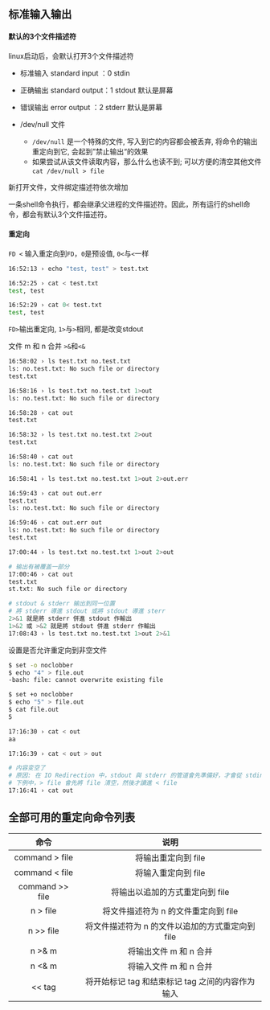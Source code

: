 ## 标准输入输出

#### 默认的3个文件描述符

linux启动后，会默认打开3个文件描述符

-   标准输入 standard input  ：0  stdin
-   正确输出 standard output：1 stdout  默认是屏幕
-   错误输出 error output       ：2 stderr 默认是屏幕




-   /dev/null 文件
    -   `/dev/null` 是一个特殊的文件, 写入到它的内容都会被丢弃, 将命令的输出重定向到它, 会起到”禁止输出“的效果
    -   如果尝试从该文件读取内容，那么什么也读不到; 可以方便的清空其他文件 `cat /dev/null > file`



新打开文件，文件绑定描述符依次增加

一条shell命令执行，都会继承父进程的文件描述符。因此，所有运行的shell命令，都会有默认3个文件描述符。



#### 重定向

`FD <` 输入重定向到`FD`，`0`是预设值, `0<`与`<`一样

```sh
16:52:13 › echo "test, test" > test.txt

16:52:25 › cat < test.txt
test, test

16:52:29 › cat 0< test.txt
test, test
```



`FD>`输出重定向, `1>`与`>`相同, 都是改变stdout

文件 m 和 n 合并 `>&`和`<&`

```sh
16:58:02 › ls test.txt no.test.txt
ls: no.test.txt: No such file or directory
test.txt

16:58:16 › ls test.txt no.test.txt 1>out
ls: no.test.txt: No such file or directory

16:58:28 › cat out
test.txt

16:58:32 › ls test.txt no.test.txt 2>out
test.txt

16:58:40 › cat out
ls: no.test.txt: No such file or directory

16:58:41 › ls test.txt no.test.txt 1>out 2>out.err

16:59:43 › cat out out.err
test.txt
ls: no.test.txt: No such file or directory

16:59:46 › cat out.err out
ls: no.test.txt: No such file or directory
test.txt

17:00:44 › ls test.txt no.test.txt 1>out 2>out

# 输出有被覆盖一部分
17:00:46 › cat out
test.txt
st.txt: No such file or directory

# stdout & stderr 输出到同一位置
# 將 stderr 導進 stdout 或將 stdout 導進 sterr
2>&1 就是將 stderr 併進 stdout 作輸出
1>&2 或 >&2 就是將 stdout 併進 stderr 作輸出 
17:08:43 › ls test.txt no.test.txt 1>out 2>&1
```



设置是否允许重定向到非空文件



```sh
$ set -o noclobber 
$ echo "4" > file.out 
-bash: file: cannot overwrite existing file

$ set +o noclobber 
$ echo "5" > file.out 
$ cat file.out 
5

17:16:30 › cat < out
aa

17:16:39 › cat < out > out

# 内容变空了
# 原因: 在 IO Redirection 中，stdout 與 stderr 的管道會先準備好，才會從 stdin 讀進資料
# 下例中，> file 會先將 file 清空，然後才讀進 < file 
17:16:41 › cat out
```





## 全部可用的重定向命令列表



|       命令        |              说明               |
| :-------------: | :---------------------------: |
| command > file  |         将输出重定向到 file          |
| command < file  |         将输入重定向到 file          |
| command >> file |      将输出以追加的方式重定向到 file       |
|    n > file     |    将文件描述符为 n 的文件重定向到 file     |
|    n >> file    | 将文件描述符为 n 的文件以追加的方式重定向到 file  |
|     n >& m      |        将输出文件 m 和 n 合并         |
|     n <& m      |        将输入文件 m 和 n 合并         |
|     << tag      | 将开始标记 tag 和结束标记 tag 之间的内容作为输入 |


